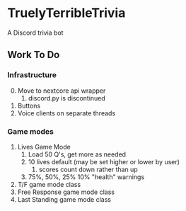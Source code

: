 # TruelyTerribleTrivia
A Discord trivia bot

## Work To Do

### Infrastructure

0. Move to nextcore api wrapper
   1. discord.py is discontinued
1. Buttons
2. Voice clients on separate threads

### Game modes 
1. Lives Game Mode
   1. Load 50 Q's, get more as needed
   2. 10 lives default (may be set higher or lower by user)
      1. scores count down rather than up
   3. 75%, 50%, 25% 10% "health" warnings
2. T/F game mode class
3. Free Response game mode class
4. Last Standing game mode class



   